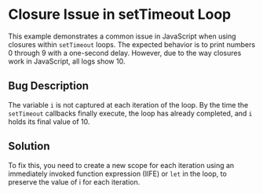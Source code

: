 # Closure Issue in setTimeout Loop

This example demonstrates a common issue in JavaScript when using closures within `setTimeout` loops. The expected behavior is to print numbers 0 through 9 with a one-second delay. However, due to the way closures work in JavaScript, all logs show 10.

## Bug Description
The variable `i` is not captured at each iteration of the loop. By the time the `setTimeout` callbacks finally execute, the loop has already completed, and `i` holds its final value of 10.

## Solution
To fix this, you need to create a new scope for each iteration using an immediately invoked function expression (IIFE) or `let` in the loop, to preserve the value of i for each iteration.